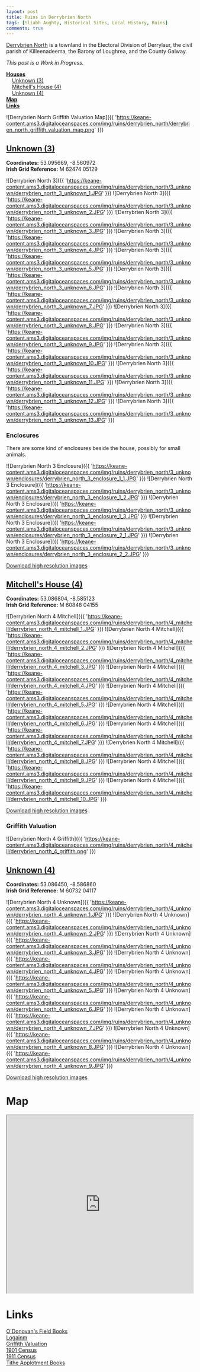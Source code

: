 ```yaml
---
layout: post
title: Ruins in Derrybrien North
tags: [Sliabh Aughty, Historical Sites, Local History, Ruins]
comments: true
---
```


[Derrybrien North](https://www.townlands.ie/galway/loughrea/killeenadeema/derrylaur/derrybrien-north/) is a townland in the Electoral Division of Derrylaur, the civil parish of Killeenadeema, the Barony of Loughrea, and the County Galway.

*This post is a Work in Progress.*

**[Houses](#unknown-3)**  
&nbsp;&nbsp;&nbsp;&nbsp;[Unknown (3)](#unknown-3)  
&nbsp;&nbsp;&nbsp;&nbsp;[Mitchell's House (4)](#mitchells-house-4)  
&nbsp;&nbsp;&nbsp;&nbsp;[Unknown (4)](#unknown-4)  
**[Map](#map)**  
**[Links](#links)**  

![Derrybrien North Griffith Valuation Map]({{ 'https://keane-content.ams3.digitaloceanspaces.com/img/ruins/derrybrien_north/derrybrien_north_griffith_valuation_map.png' }})

## [Unknown (3)](#unknown-3)  
**Coordinates:** 53.095669, -8.560972  
**Irish Grid Reference:** M 62474 05129

![Derrybrien North 3]({{ 'https://keane-content.ams3.digitaloceanspaces.com/img/ruins/derrybrien_north/3_unknown/derrybrien_north_3_unknown_1.JPG' }})
![Derrybrien North 3]({{ 'https://keane-content.ams3.digitaloceanspaces.com/img/ruins/derrybrien_north/3_unknown/derrybrien_north_3_unknown_2.JPG' }})
![Derrybrien North 3]({{ 'https://keane-content.ams3.digitaloceanspaces.com/img/ruins/derrybrien_north/3_unknown/derrybrien_north_3_unknown_3.JPG' }})
![Derrybrien North 3]({{ 'https://keane-content.ams3.digitaloceanspaces.com/img/ruins/derrybrien_north/3_unknown/derrybrien_north_3_unknown_4.JPG' }})
![Derrybrien North 3]({{ 'https://keane-content.ams3.digitaloceanspaces.com/img/ruins/derrybrien_north/3_unknown/derrybrien_north_3_unknown_5.JPG' }})
![Derrybrien North 3]({{ 'https://keane-content.ams3.digitaloceanspaces.com/img/ruins/derrybrien_north/3_unknown/derrybrien_north_3_unknown_6.JPG' }})
![Derrybrien North 3]({{ 'https://keane-content.ams3.digitaloceanspaces.com/img/ruins/derrybrien_north/3_unknown/derrybrien_north_3_unknown_7.JPG' }})
![Derrybrien North 3]({{ 'https://keane-content.ams3.digitaloceanspaces.com/img/ruins/derrybrien_north/3_unknown/derrybrien_north_3_unknown_8.JPG' }})
![Derrybrien North 3]({{ 'https://keane-content.ams3.digitaloceanspaces.com/img/ruins/derrybrien_north/3_unknown/derrybrien_north_3_unknown_9.JPG' }})
![Derrybrien North 3]({{ 'https://keane-content.ams3.digitaloceanspaces.com/img/ruins/derrybrien_north/3_unknown/derrybrien_north_3_unknown_10.JPG' }})
![Derrybrien North 3]({{ 'https://keane-content.ams3.digitaloceanspaces.com/img/ruins/derrybrien_north/3_unknown/derrybrien_north_3_unknown_11.JPG' }})
![Derrybrien North 3]({{ 'https://keane-content.ams3.digitaloceanspaces.com/img/ruins/derrybrien_north/3_unknown/derrybrien_north_3_unknown_12.JPG' }})
![Derrybrien North 3]({{ 'https://keane-content.ams3.digitaloceanspaces.com/img/ruins/derrybrien_north/3_unknown/derrybrien_north_3_unknown_13.JPG' }})

### Enclosures
There are some kind of enclosures beside the house, possibly for small animals.

![Derrybrien North 3 Enclosure]({{ 'https://keane-content.ams3.digitaloceanspaces.com/img/ruins/derrybrien_north/3_unknown/enclosures/derrybrien_north_3_enclosure_1_1.JPG' }})
![Derrybrien North 3 Enclosure]({{ 'https://keane-content.ams3.digitaloceanspaces.com/img/ruins/derrybrien_north/3_unknown/enclosures/derrybrien_north_3_enclosure_1_2.JPG' }})
![Derrybrien North 3 Enclosure]({{ 'https://keane-content.ams3.digitaloceanspaces.com/img/ruins/derrybrien_north/3_unknown/enclosures/derrybrien_north_3_enclosure_1_3.JPG' }})
![Derrybrien North 3 Enclosure]({{ 'https://keane-content.ams3.digitaloceanspaces.com/img/ruins/derrybrien_north/3_unknown/enclosures/derrybrien_north_3_enclosure_2_1.JPG' }})
![Derrybrien North 3 Enclosure]({{ 'https://keane-content.ams3.digitaloceanspaces.com/img/ruins/derrybrien_north/3_unknown/enclosures/derrybrien_north_3_enclosure_2_2.JPG' }})

[Download high resolution images](https://keane-content.ams3.digitaloceanspaces.com/img/ruins/derrybrien_north/3_unknown/derrybrien_north_3_unknown_highres.zip)

## [Mitchell's House (4)](#mitchells-house-4)  
**Coordinates:** 53.086804, -8.585123  
**Irish Grid Reference:** M 60848 04155

![Derrybrien North 4 Mitchell]({{ 'https://keane-content.ams3.digitaloceanspaces.com/img/ruins/derrybrien_north/4_mitchell/derrybrien_north_4_mitchell_1.JPG' }})
![Derrybrien North 4 Mitchell]({{ 'https://keane-content.ams3.digitaloceanspaces.com/img/ruins/derrybrien_north/4_mitchell/derrybrien_north_4_mitchell_2.JPG' }})
![Derrybrien North 4 Mitchell]({{ 'https://keane-content.ams3.digitaloceanspaces.com/img/ruins/derrybrien_north/4_mitchell/derrybrien_north_4_mitchell_3.JPG' }})
![Derrybrien North 4 Mitchell]({{ 'https://keane-content.ams3.digitaloceanspaces.com/img/ruins/derrybrien_north/4_mitchell/derrybrien_north_4_mitchell_4.JPG' }})
![Derrybrien North 4 Mitchell]({{ 'https://keane-content.ams3.digitaloceanspaces.com/img/ruins/derrybrien_north/4_mitchell/derrybrien_north_4_mitchell_5.JPG' }})
![Derrybrien North 4 Mitchell]({{ 'https://keane-content.ams3.digitaloceanspaces.com/img/ruins/derrybrien_north/4_mitchell/derrybrien_north_4_mitchell_6.JPG' }})
![Derrybrien North 4 Mitchell]({{ 'https://keane-content.ams3.digitaloceanspaces.com/img/ruins/derrybrien_north/4_mitchell/derrybrien_north_4_mitchell_7.JPG' }})
![Derrybrien North 4 Mitchell]({{ 'https://keane-content.ams3.digitaloceanspaces.com/img/ruins/derrybrien_north/4_mitchell/derrybrien_north_4_mitchell_8.JPG' }})
![Derrybrien North 4 Mitchell]({{ 'https://keane-content.ams3.digitaloceanspaces.com/img/ruins/derrybrien_north/4_mitchell/derrybrien_north_4_mitchell_9.JPG' }})
![Derrybrien North 4 Mitchell]({{ 'https://keane-content.ams3.digitaloceanspaces.com/img/ruins/derrybrien_north/4_mitchell/derrybrien_north_4_mitchell_10.JPG' }})

[Download high resolution images](https://keane-content.ams3.digitaloceanspaces.com/img/ruins/derrybrien_north/4_mitchell/derrybrien_north_4_mitchell_highres.zip)

### Griffith Valuation
![Derrybrien North 4 Griffith]({{ 'https://keane-content.ams3.digitaloceanspaces.com/img/ruins/derrybrien_north/4_mitchell/derrybrien_north_4_griffith.png' }})

## [Unknown (4)](#unknown-4)  
**Coordinates:** 53.086450, -8.586860  
**Irish Grid Reference:** M 60732 04117

![Derrybrien North 4 Unknown]({{ 'https://keane-content.ams3.digitaloceanspaces.com/img/ruins/derrybrien_north/4_unknown/derrybrien_north_4_unknown_1.JPG' }})
![Derrybrien North 4 Unknown]({{ 'https://keane-content.ams3.digitaloceanspaces.com/img/ruins/derrybrien_north/4_unknown/derrybrien_north_4_unknown_2.JPG' }})
![Derrybrien North 4 Unknown]({{ 'https://keane-content.ams3.digitaloceanspaces.com/img/ruins/derrybrien_north/4_unknown/derrybrien_north_4_unknown_3.JPG' }})
![Derrybrien North 4 Unknown]({{ 'https://keane-content.ams3.digitaloceanspaces.com/img/ruins/derrybrien_north/4_unknown/derrybrien_north_4_unknown_4.JPG' }})
![Derrybrien North 4 Unknown]({{ 'https://keane-content.ams3.digitaloceanspaces.com/img/ruins/derrybrien_north/4_unknown/derrybrien_north_4_unknown_5.JPG' }})
![Derrybrien North 4 Unknown]({{ 'https://keane-content.ams3.digitaloceanspaces.com/img/ruins/derrybrien_north/4_unknown/derrybrien_north_4_unknown_6.JPG' }})
![Derrybrien North 4 Unknown]({{ 'https://keane-content.ams3.digitaloceanspaces.com/img/ruins/derrybrien_north/4_unknown/derrybrien_north_4_unknown_7.JPG' }})
![Derrybrien North 4 Unknown]({{ 'https://keane-content.ams3.digitaloceanspaces.com/img/ruins/derrybrien_north/4_unknown/derrybrien_north_4_unknown_8.JPG' }})
![Derrybrien North 4 Unknown]({{ 'https://keane-content.ams3.digitaloceanspaces.com/img/ruins/derrybrien_north/4_unknown/derrybrien_north_4_unknown_9.JPG' }})

[Download high resolution images](https://keane-content.ams3.digitaloceanspaces.com/img/ruins/derrybrien_north/4_unknown/derrybrien_north_4_unknown_highres.zip)

# Map
<iframe src="https://www.google.com/maps/d/embed?mid=1vKjn6Gp-F3fnhfm-WRvhOewxFUeimMk&ehbc=2E312F" width="100%" height="480"></iframe>

# Links
[O'Donovan's Field Books](http://places.webworld.org/place/24934)  
[Logainm](https://www.logainm.ie/en/19792)  
[Griffith Valuation](https://www.askaboutireland.ie/griffith-valuation/index.xml?action=doNameSearch&PlaceID=548615&county=Galway&barony=Loughrea&parish=Killeenadeema&townland=Derrybrien,%20north)  
[1901 Census](http://www.census.nationalarchives.ie/pages/1901/Galway/Derrylaur/Derrybrien_North/)  
[1911 Census](http://www.census.nationalarchives.ie/pages/1911/Galway/Derrylaur/Derrybrien__North/)  
[Tithe Applotment Books](http://titheapplotmentbooks.nationalarchives.ie/search/tab/results.jsp?county=Galway&parish=Killeenadeema&townland=Derrybrien&search=Search)  